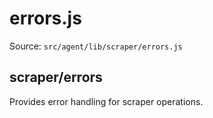 # errors.js

Source: `src/agent/lib/scraper/errors.js`

<a name="scraper/errors
Provides error handling for scraper operations.module_"></a>

## scraper/errors

Provides error handling for scraper operations.
